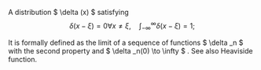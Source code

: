 A distribution $  \delta (x) $ satisfying
$$\delta (x- \xi)=0   \forall x \neq  \xi, \quad  \int_{- \infty }^ \infty  \delta
(x- \xi)=1;$$

It is formally defined as the limit of a sequence of functions
$  \delta _n $ with the second property and
$  \delta _n(0) \to \infty  $ . See also Heaviside function.
